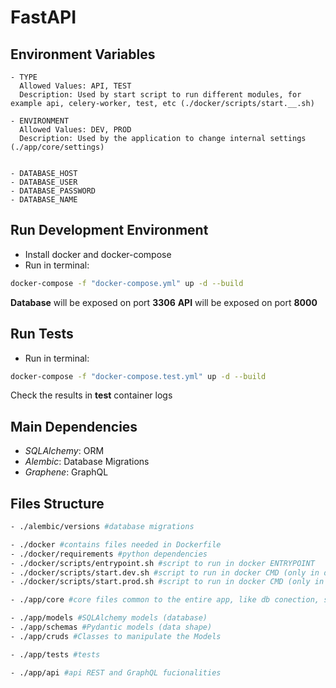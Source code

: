 # FastAPI

## Environment Variables

```
- TYPE
  Allowed Values: API, TEST
  Description: Used by start script to run different modules, for example api, celery-worker, test, etc (./docker/scripts/start.__.sh)

- ENVIRONMENT
  Allowed Values: DEV, PROD
  Description: Used by the application to change internal settings (./app/core/settings)


- DATABASE_HOST
- DATABASE_USER
- DATABASE_PASSWORD
- DATABASE_NAME
```

## Run Development Environment

- Install docker and docker-compose
- Run in terminal:

```bash
docker-compose -f "docker-compose.yml" up -d --build
```

**Database** will be exposed on port **3306**
**API** will be exposed on port **8000**

## Run Tests

- Run in terminal:

```bash
docker-compose -f "docker-compose.test.yml" up -d --build
```

Check the results in **test** container logs

## Main Dependencies

- _SQLAlchemy_: ORM
- _Alembic_: Database Migrations
- _Graphene_: GraphQL

## Files Structure

```bash
- ./alembic/versions #database migrations

- ./docker #contains files needed in Dockerfile
- ./docker/requirements #python dependencies
- ./docker/scripts/entrypoint.sh #script to run in docker ENTRYPOINT
- ./docker/scripts/start.dev.sh #script to run in docker CMD (only in dev environment)
- ./docker/scripts/start.prod.sh #script to run in docker CMD (only in prod environment)

- ./app/core #core files common to the entire app, like db conection, settings configurations, etc...

- ./app/models #SQLAlchemy models (database)
- ./app/schemas #Pydantic models (data shape)
- ./app/cruds #Classes to manipulate the Models

- ./app/tests #tests

- ./app/api #api REST and GraphQL fucionalities
```
